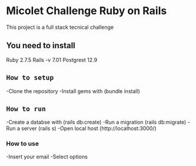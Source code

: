 # Micolet Challenge Ruby on Rails

This project is a full stack tecnical challenge

## You need  to install
Ruby 2.7.5
Rails -v 7.01
Postgrest 12.9

## `How to setup`

-Clone the repository
-Install gems with (bundle install)

## `How to run`
-Create a databse with (rails db:create)
-Run a migration (rails db:migrate)
-Run a server (rails s)
-Open  local host (http://localhost:3000/)

### How to use

-Insert your email
-Select options


